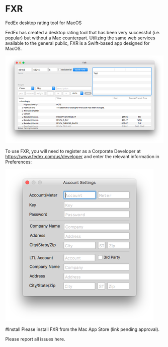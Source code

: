 # FXR
FedEx desktop rating tool for MacOS

FedEx has created a desktop rating tool that has been very successful (i.e. popular) but without a Mac counterpart. Utilizing the same web services available to the general public, FXR is a Swift-based app designed for MacOS.

![Screen Shot](/images/ScreenShot.png)

To use FXR, you will need to register as a Corporate Developer at https://www.fedex.com/us/developer and enter the relevant information in Preferences:

![Prefs](/images/prefs.png)

#Install
Please install FXR from the Mac App Store (link pending approval).

Please report all issues here.
